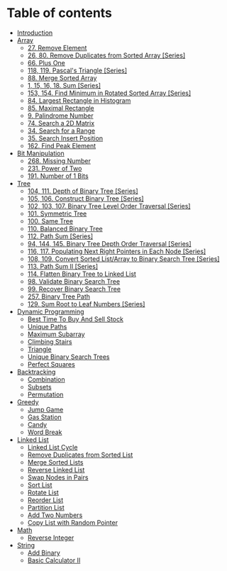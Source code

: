 # Table of contents

* [Introduction](README.md)
* [Array](array/README.md)
  * [27. Remove Element](array/remove_element.md)
  * [26, 80. Remove Duplicates from Sorted Array \[Series\]](array/remove_duplicates_from_sorted_array.md)
  * [66. Plus One](array/plus_one.md)
  * [118, 119. Pascal's Triangle \[Series\]](array/pascals_triangle.md)
  * [88. Merge Sorted Array](array/merge_sorted_array.md)
  * [1, 15, 16, 18. Sum \[Series\]](array/sum.md)
  * [153, 154. Find Minimum in Rotated Sorted Array \[Series\]](array/find_minimum_in_rotated_sorted_array.md)
  * [84. Largest Rectangle in Histogram](array/largest_rectangle_in_histogram.md)
  * [85. Maximal Rectangle](array/maximal_rectangle.md)
  * [9. Palindrome Number](array/palindrome_number.md)
  * [74. Search a 2D Matrix](array/search_a_2d_matrix.md)
  * [34. Search for a Range](array/search_for_a_range.md)
  * [35. Search Insert Position](array/search_insert_position.md)
  * [162. Find Peak Element](array/find_peak_element.md)
* [Bit Manipulation](bit_manipulation/README.md)
  * [268. Missing Number](bit_manipulation/missing_number.md)
  * [231. Power of Two](bit_manipulation/power_of_two.md)
  * [191. Number of 1 Bits](bit_manipulation/number_of_1_bits.md)
* [Tree](tree/README.md)
  * [104, 111. Depth of Binary Tree \[Series\]](tree/depth_of_binary_tree.md)
  * [105, 106. Construct Binary Tree \[Series\]](tree/construct_binary_tree.md)
  * [102, 103, 107. Binary Tree Level Order Traversal \[Series\]](tree/binary_tree_level_order_traversal.md)
  * [101. Symmetric Tree](tree/symmetric_tree.md)
  * [100. Same Tree](tree/same_tree.md)
  * [110. Balanced Binary Tree](tree/balanced_binary_tree.md)
  * [112. Path Sum \[Series\]](tree/path_sum.md)
  * [94, 144, 145. Binary Tree Depth Order Traversal \[Series\]](tree/binary_tree_depth_order_traversal.md)
  * [116, 117. Populating Next Right Pointers in Each Node \[Series\]](tree/populating_next_right_pointers_in_each_node.md)
  * [108, 109. Convert Sorted List/Array to Binary Search Tree \[Series\]](tree/convert_sorted_listarray_to_binary_search_tree.md)
  * [113. Path Sum II \[Series\]](tree/path_sum_ii.md)
  * [114. Flatten Binary Tree to Linked List](tree/flatten_binary_tree_to_linked_list.md)
  * [98. Validate Binary Search Tree](tree/validate_binary_search_tree.md)
  * [99. Recover Binary Search Tree](tree/recover_binary_search_tree.md)
  * [257. Binary Tree Path](tree/binary_tree_path.md)
  * [129. Sum Root to Leaf Numbers \[Series\]](tree/sum_root_to_leaf_numbers.md)
* [Dynamic Programming](dynamic_programming/README.md)
  * [Best Time To Buy And Sell Stock](dynamic_programming/best_time_to_buy_and_sell_stock.md)
  * [Unique Paths](dynamic_programming/unique_paths.md)
  * [Maximum Subarray](dynamic_programming/maximum_subarray.md)
  * [Climbing Stairs](dynamic_programming/climbing_stairs.md)
  * [Triangle](dynamic_programming/triangle.md)
  * [Unique Binary Search Trees](dynamic_programming/unique_binary_search_trees.md)
  * [Perfect Squares](dynamic_programming/perfect_squares.md)
* [Backtracking](backtracking/README.md)
  * [Combination](backtracking/combination.md)
  * [Subsets](backtracking/subsets.md)
  * [Permutation](backtracking/permutation.md)
* [Greedy](greedy/README.md)
  * [Jump Game](greedy/jump_game.md)
  * [Gas Station](greedy/gas_station.md)
  * [Candy](greedy/candy.md)
  * [Word Break](greedy/word_break.md)
* [Linked List](linked_list/README.md)
  * [Linked List Cycle](linked_list/linked_list_cycle.md)
  * [Remove Duplicates from Sorted List](linked_list/remove_duplicates_from_sorted_list.md)
  * [Merge Sorted Lists](linked_list/merge_sorted_lists.md)
  * [Reverse Linked List](linked_list/reverse_linked_list.md)
  * [Swap Nodes in Pairs](linked_list/swap_nodes_in_pairs.md)
  * [Sort List](linked_list/sort_list.md)
  * [Rotate List](linked_list/rotate_list.md)
  * [Reorder List](linked_list/reorder_list.md)
  * [Partition List](linked_list/partition_list.md)
  * [Add Two Numbers](linked_list/add_two_numbers.md)
  * [Copy List with Random Pointer](linked_list/copy_list_with_random_pointer.md)
* [Math](math/README.md)
  * [Reverse Integer](math/reverse_integer.md)
* [String](string/README.md)
  * [Add Binary](string/add_binary.md)
  * [Basic Calculator II](string/basic_calculator_2.md)

